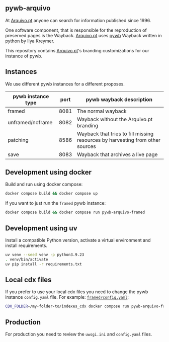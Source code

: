 ## pywb-arquivo

At [Arquivo.pt](https://arquivo.pt) anyone can search for information published since 1996.

One software component, that is responsible for the reproduction of preserved pages is the Wayback. [Arquivo.pt](https://arquivo.pt) uses [pywb](https://github.com/webrecorder/pywb) Wayback written in python by Ilya Kreymer.

This repository contains [Arquivo.pt](https://arquivo.pt)'s branding customizations for our instance of pywb.

## Instances

We use different pywb instances for a different proposes.

| pywb instance type | port | pywb wayback description                                                      |
|--------------------|------|-------------------------------------------------------------------------------|
| framed             | 8081 | The normal wayback                                                            |
| unframed/noframe   | 8082 | Wayback without the Arquivo.pt branding                                       |
| patching           | 8586 | Wayback that tries to fill missing resources by harvesting from other sources |
| save               | 8083 | Wayback that archives a live page                                             |

## Development using docker

Build and run using docker compose:

```bash
docker compose build && docker compose up
```

If you want to just run the `framed` pywb instance:

```bash
docker compose build && docker compose run pywb-arquivo-framed
```

## Development using uv

Install a compatible Python version, activate a virtual environment and install requirements.

```bash
uv venv --seed venv -p python3.9.23
. venv/bin/activate
uv pip install -r requirements.txt
```

## Local cdx files

If you prefer to use your local cdx files you need to change the pywb instance `config.yaml` file. For example: [`framed/config.yaml`](framed/config.yaml):

```bash
CDX_FOLDER=/my-folder-to/indexes_cdx docker compose run pywb-arquivo-framed
```

## Production

For production you need to review the `uwsgi.ini` and `config.yaml` files.

